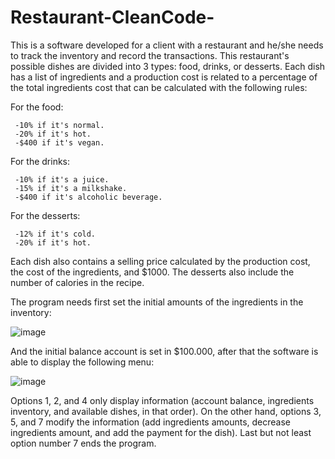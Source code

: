 # Restaurant-CleanCode-

This is a software developed for a client with a restaurant and he/she needs to track the inventory and record the transactions. 
This restaurant's possible dishes are divided into 3 types: food, drinks, or desserts.
Each dish has a list of ingredients and a production cost is related to a percentage of the total ingredients cost that can be calculated with the following rules:

For the food:

     -10% if it's normal.
     -20% if it's hot.
     -$400 if it's vegan.
     
For the drinks:

     -10% if it's a juice.
     -15% if it's a milkshake.
     -$400 if it's alcoholic beverage.
    
For the desserts:

     -12% if it's cold.
     -20% if it's hot.
    
Each dish also contains a selling price calculated by the production cost, the cost of the ingredients, and $1000. The desserts also include the number of calories in the recipe.

The program needs first set the initial amounts of the ingredients in the inventory:

![image](https://user-images.githubusercontent.com/102275322/232973815-d48ed61d-d8e7-43c6-aef5-d2ce90c7778a.png)

And the initial balance account is set in $100.000, after that the software is able to display the following menu:

![image](https://user-images.githubusercontent.com/102275322/232967634-677577e9-9f12-44bf-9463-620020363f99.png)

Options 1, 2, and 4 only display information (account balance, ingredients inventory, and available dishes, in that order). On the other hand, options 3, 5, and 7 modify the information (add ingredients amounts, decrease ingredients amount, and add the payment for the dish). Last but not least option number 7 ends the program.
